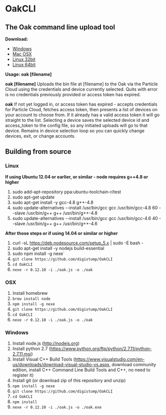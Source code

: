 # OakCLI
## The Oak command line upload tool

**Download:** 
- [Windows](https://github.com/digistump/OakCLI/releases/download/0.9.5/oakcli-0.9.5-win32.zip)
- [Mac OSX](https://github.com/digistump/OakCLI/releases/download/0.9.5/oakcli-0.9.5-osx.tar.gz)
- [Linux 32bit](https://github.com/digistump/OakCLI/releases/download/0.9.5/oakcli-0.9.5-linux32.tar.gz)
- [Linux 64bit](https://github.com/digistump/OakCLI/releases/download/0.9.5/oakcli-0.9.5-linux64.tar.gz)

**Usage: oak [filename]**

**oak [filename]** Uploads the bin file at [filename] to the Oak via the Particle Cloud using the credentials and device currently selected. Quits with error is no credentials previously provided or access token has expired.

**oak** If not yet logged in, or access token has expired - accepts credentials for Particle Cloud, fetches access token, then presents a list of devices on your account to choose from. If it already has a valid access token it will go straight to the list. Selecting a device saves the selected device id and access_token to the config file, so any initiated uploads will go to that device. Remains in device selection loop so you can quickly change devices, exit, or change accounts.

## Building from source

### Linux

**If using Ubuntu 12.04 or earlier, or similar - node requires g++4.8 or higher**
1. sudo add-apt-repository ppa:ubuntu-toolchain-r/test
2. sudo apt-get update
3. sudo apt-get install -y gcc-4.8 g++-4.8
4. sudo update-alternatives --install /usr/bin/gcc gcc /usr/bin/gcc-4.8 60 --slave /usr/bin/g++ g++ /usr/bin/g++-4.8
5. sudo update-alternatives --install /usr/bin/gcc gcc /usr/bin/gcc-4.6 40 --slave /usr/bin/g++ g++ /usr/bin/g++-4.6

**After those steps or if using 14.04 or similar or higher**
1. curl -sL https://deb.nodesource.com/setup_5.x | sudo -E bash -
2. sudo apt-get install -y nodejs build-essential
3. sudo npm install -g nexe`
4. `git clone https://github.com/digistump/OakCLI`
5. `cd OakCLI`
6. `nexe -r 0.12.10 -i ./oak.js -o ./oak`

### OSX

1. Install homebrew
2. `brew install node`
3. `npm install -g nexe`
4. `git clone https://github.com/digistump/OakCLI`
5. `cd OakCLI`
6. `nexe -r 0.12.10 -i ./oak.js -o ./oak`

### Windows

1. Install node.js (http://nodejs.org)
2. Install python 2.7 (https://www.python.org/ftp/python/2.7.11/python-2.7.11.msi)
3. Install Visual C++ Build Tools (https://www.visualstudio.com/en-us/downloads/download-visual-studio-vs.aspx, download community edition, install C++ Command Line Build Tools and C++, no need to register it)
4. Install git (or download zip of this repository and unzip)
5. `npm install -g nexe`
6. `git clone https://github.com/digistump/OakCLI`
7. `cd OakCLI`
8. `npm install`
9. `nexe -r 0.12.10 -i ./oak.js -o ./oak.exe`
